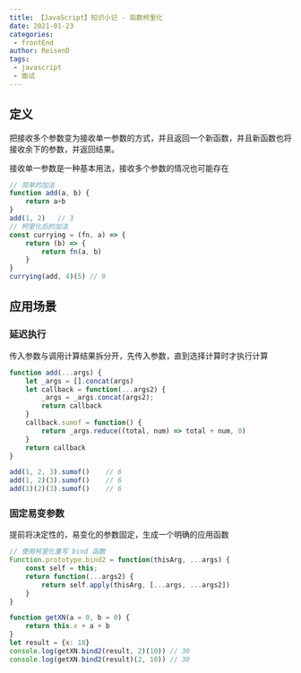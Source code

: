 ```yaml
---
title: 【JavaScript】知识小记 - 函数柯里化
date: 2021-01-23
categories:
 - frontEnd
author: ReisenD
tags:
 - javascript
 - 面试
---
```


## 定义
把接收多个参数变为接收单一参数的方式，并且返回一个新函数，并且新函数也将接收余下的参数，并返回结果。

接收单一参数是一种基本用法，接收多个参数的情况也可能存在
```js
// 简单的加法
function add(a, b) {
    return a+b
}
add(1, 2)   // 3 
// 柯里化后的加法
const currying = (fn, a) => {
    return (b) => {
        return fn(a, b)
    }
}
currying(add, 4)(5) // 9
```

## 应用场景
### 延迟执行
传入参数与调用计算结果拆分开，先传入参数，直到选择计算时才执行计算
```js
function add(...args) {
    let _args = [].concat(args)
    let callback = function(...args2) {
        _args = _args.concat(args2);
        return callback
    }
    callback.sumof = function() {
        return _args.reduce((total, num) => total + num, 0)
    }
    return callback
}

add(1, 2, 3).sumof()    // 6
add(1, 2)(3).sumof()    // 6
add(1)(2)(3).sumof()    // 6
```

### 固定易变参数
提前将决定性的，易变化的参数固定，生成一个明确的应用函数
```js
// 使用柯里化重写 bind 函数
Function.prototype.bind2 = function(thisArg, ...args) {
    const self = this;
    return function(...args2) {
        return self.apply(thisArg, [...args, ...args2])
    }
}

function getXN(a = 0, b = 0) {
    return this.x + a + b
}
let result = {x: 18}
console.log(getXN.bind2(result, 2)(10)) // 30
console.log(getXN.bind2(result)(2, 10)) // 30
```